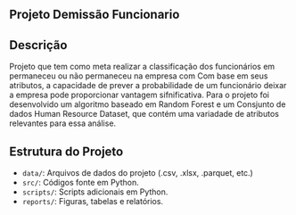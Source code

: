 ## Projeto Demissão Funcionario

## Descrição
Projeto que tem como meta realizar a classificação dos funcionários em permaneceu ou não permaneceu na empresa com
Com base em seus atributos, a capacidade de prever a probabilidade de um funcionário deixar a empresa pode 
proporcionar vantagem sifnificativa. Para o projeto foi desenvolvido um algoritmo baseado em Random Forest e um
Consjunto de dados Human Resource Dataset, que contém uma variadade de atributos relevantes para essa análise.

## Estrutura do Projeto
- `data/`: Arquivos de dados do projeto (.csv, .xlsx, .parquet, etc.)
- `src/`: Códigos fonte em Python.
- `scripts/`: Scripts adicionais em Python.
- `reports/`: Figuras, tabelas e relatórios.